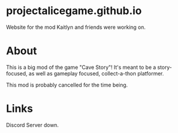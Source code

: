 # projectalicegame.github.io
Website for the mod Kaitlyn and friends were working on.

# About

This is a big mod of the game "Cave Story"! It's meant to be a story-focused, as well as gameplay focused, collect-a-thon platformer.

This mod is probably cancelled for the time being.

# Links

Discord Server down.

